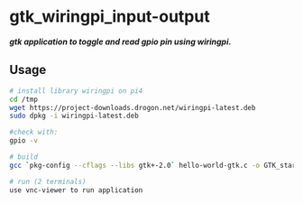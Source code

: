 # gtk_wiringpi_input-output
***gtk application to toggle and read gpio pin using wiringpi.***

## Usage
```bash
# install library wiringpi on pi4
cd /tmp
wget https://project-downloads.drogon.net/wiringpi-latest.deb
sudo dpkg -i wiringpi-latest.deb

#check with:
gpio -v

# build
gcc `pkg-config --cflags --libs gtk+-2.0` hello-world-gtk.c -o GTK_start -lwiringPi

# run (2 terminals)
use vnc-viewer to run application
 ```
